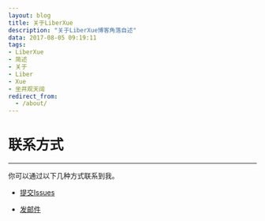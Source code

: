 ```yaml
---
layout: blog
title: 关于LiberXue
description: "关于LiberXue博客角落自述"
data: 2017-08-05 09:19:11
tags: 
- LiberXue
- 简述
- 关于
- Liber
- Xue
- 坐井观天阔
redirect_from:
  - /about/
---
```







# 联系方式
******
 
你可以通过以下几种方式联系到我。

* [提交Issues](https://github.com/LiBingtao/liberxue.github.io/issues)
 
* [发邮件](Bing_taoli@163.com)

